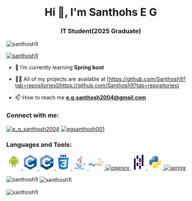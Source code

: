 <h1 align="center">Hi 👋, I'm Santhohs E G</h1>
<h3 align="center">IT Student(2025 Graduate)</h3>

<p align="left"> <img src="https://komarev.com/ghpvc/?username=santhosh1l&label=Profile%20views&color=0e75b6&style=flat" alt="santhosh1l" /> </p>

<p align="left"> <a href="https://github.com/ryo-ma/github-profile-trophy"><img src="https://github-profile-trophy.vercel.app/?username=santhosh1l" alt="santhosh1l" /></a> </p>

- 🌱 I’m currently learning **Spring boot**

- 👨‍💻 All of my projects are available at [https://github.com/Santhosh1l?tab=repositories](https://github.com/Santhosh1l?tab=repositories)

- 📫 How to reach me **e.g.santhosh2004@gmail.com**

<h3 align="left">Connect with me:</h3>
<p align="left">
<a href="https://www.hackerrank.com/e_g_santhosh2004" target="blank"><img align="center" src="https://raw.githubusercontent.com/rahuldkjain/github-profile-readme-generator/master/src/images/icons/Social/hackerrank.svg" alt="e_g_santhosh2004" height="30" width="40" /></a>
<a href="https://auth.geeksforgeeks.org/user/egsanthosh001" target="blank"><img align="center" src="https://raw.githubusercontent.com/rahuldkjain/github-profile-readme-generator/master/src/images/icons/Social/geeks-for-geeks.svg" alt="egsanthosh001" height="30" width="40" /></a>
</p>

<h3 align="left">Languages and Tools:</h3>
<p align="left"> <a href="https://developer.android.com" target="_blank" rel="noreferrer"> <img src="https://raw.githubusercontent.com/devicons/devicon/master/icons/android/android-original-wordmark.svg" alt="android" width="40" height="40"/> </a> <a href="https://www.cprogramming.com/" target="_blank" rel="noreferrer"> <img src="https://raw.githubusercontent.com/devicons/devicon/master/icons/c/c-original.svg" alt="c" width="40" height="40"/> </a> <a href="https://www.w3schools.com/cpp/" target="_blank" rel="noreferrer"> <img src="https://raw.githubusercontent.com/devicons/devicon/master/icons/cplusplus/cplusplus-original.svg" alt="cplusplus" width="40" height="40"/> </a> <a href="https://www.w3schools.com/css/" target="_blank" rel="noreferrer"> <img src="https://raw.githubusercontent.com/devicons/devicon/master/icons/css3/css3-original-wordmark.svg" alt="css3" width="40" height="40"/> </a> <a href="https://www.java.com" target="_blank" rel="noreferrer"> <img src="https://raw.githubusercontent.com/devicons/devicon/master/icons/java/java-original.svg" alt="java" width="40" height="40"/> </a> <a href="https://www.mysql.com/" target="_blank" rel="noreferrer"> <img src="https://raw.githubusercontent.com/devicons/devicon/master/icons/mysql/mysql-original-wordmark.svg" alt="mysql" width="40" height="40"/> </a> <a href="https://opencv.org/" target="_blank" rel="noreferrer"> <img src="https://www.vectorlogo.zone/logos/opencv/opencv-icon.svg" alt="opencv" width="40" height="40"/> </a> <a href="https://pandas.pydata.org/" target="_blank" rel="noreferrer"> <img src="https://raw.githubusercontent.com/devicons/devicon/2ae2a900d2f041da66e950e4d48052658d850630/icons/pandas/pandas-original.svg" alt="pandas" width="40" height="40"/> </a> <a href="https://www.python.org" target="_blank" rel="noreferrer"> <img src="https://raw.githubusercontent.com/devicons/devicon/master/icons/python/python-original.svg" alt="python" width="40" height="40"/> </a> <a href="https://spring.io/" target="_blank" rel="noreferrer"> <img src="https://www.vectorlogo.zone/logos/springio/springio-icon.svg" alt="spring" width="40" height="40"/> </a> </p>

<p><img align="left" src="https://github-readme-stats.vercel.app/api/top-langs?username=santhosh1l&show_icons=true&locale=en&layout=compact" alt="santhosh1l" /></p>

<p>&nbsp;<img align="center" src="https://github-readme-stats.vercel.app/api?username=santhosh1l&show_icons=true&locale=en" alt="santhosh1l" /></p>

<p><img align="center" src="https://github-readme-streak-stats.herokuapp.com/?user=santhosh1l&" alt="santhosh1l" /></p>

